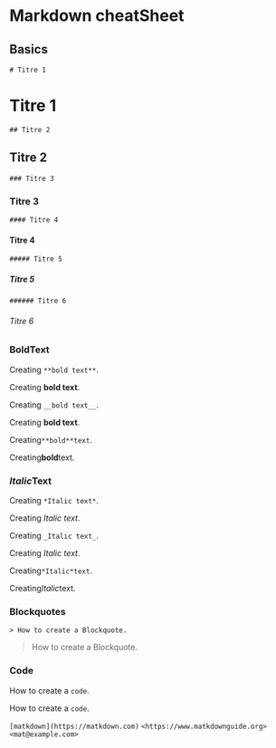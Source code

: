 # Markdown cheatSheet

## Basics

`# Titre 1`   
# Titre 1
`## Titre 2`
## Titre 2
`### Titre 3`
### Titre 3
`#### Titre 4`
#### Titre 4
`##### Titre 5`
##### Titre 5
`###### Titre 6`
###### Titre 6

### **Bold**Text


Creating `**bold text**`.

Creating **bold text**.

Creating `__bold text__`.

Creating __bold text__.

Creating`**bold**text`.

Creating**bold**text.

### *Italic*Text

Creating `*Italic text*`.

Creating *Italic text*.

Creating `_Italic text_`.

Creating _Italic text_.

Creating`*Italic*text`.

Creating*Italic*text.

### Blockquotes

`> How to create a Blockquote.`
> How to create a Blockquote.

### Code

How to create a ``code``.

How to create a `code`.

`[matkdown](https://matkdown.com)`
`<https://www.matkdownguide.org>`
`<mat@example.com>`

